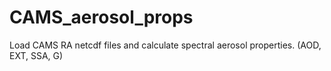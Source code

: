 # CAMS_aerosol_props

Load CAMS RA netcdf files and calculate spectral aerosol properties. (AOD, EXT, SSA, G)
